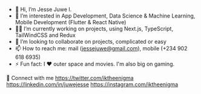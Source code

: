 - 👋 Hi, I’m Jesse Juwe I.
- 👀 I’m interested in App Development, Data Science & Machine Learning, Mobile Development (Flutter & React Native)
- 💪🏽 I’m currently working on projects, using Next.js, TypeScript, TailWindCSS and Redux
- 💞️ I’m looking to collaborate on projects, complicated or easy
- 📫 How to reach me: mail (jessejuwe@gmail.com), mobile (+234 902 618 6935)
- ⚡ Fun fact: I ❤️ outer space and movies. I'm also big on gaming.

🔗  Connect with me
https://twitter.com/iktheenigma https://linkedin.com/in/juwejesse https://instagram.com/iktheenigma

<!---
jessejuwe/jessejuwe is a ✨ special ✨ repository because its `README.md` (this file) appears on your GitHub profile.
You can click the Preview link to take a look at your changes.
--->
